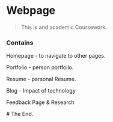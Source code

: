 # Webpage 
>This is and academic Coursework.
### Contains
Homepage - to navigate to other pages.

Portfolio - person portfoilo.

Resume - parsonal Resume.

Blog - Impact of technology

Feedback Page & Research

\# The End.
